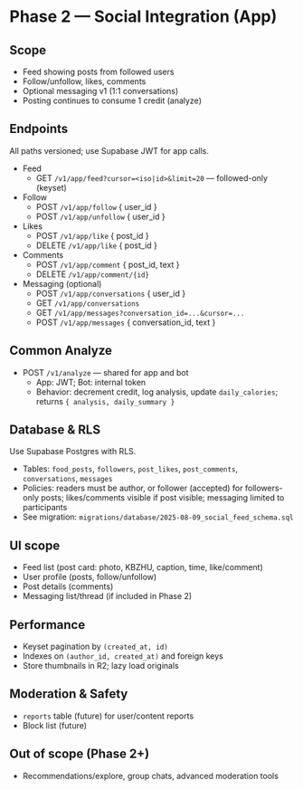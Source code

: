 # Phase 2 — Social Integration (App)

## Scope
- Feed showing posts from followed users
- Follow/unfollow, likes, comments
- Optional messaging v1 (1:1 conversations)
- Posting continues to consume 1 credit (analyze)

## Endpoints
All paths versioned; use Supabase JWT for app calls.

- Feed
  - GET `/v1/app/feed?cursor=<iso|id>&limit=20` — followed-only (keyset)
- Follow
  - POST `/v1/app/follow` { user_id }
  - POST `/v1/app/unfollow` { user_id }
- Likes
  - POST `/v1/app/like` { post_id }
  - DELETE `/v1/app/like` { post_id }
- Comments
  - POST `/v1/app/comment` { post_id, text }
  - DELETE `/v1/app/comment/{id}`
- Messaging (optional)
  - POST `/v1/app/conversations` { user_id }
  - GET `/v1/app/conversations`
  - GET `/v1/app/messages?conversation_id=...&cursor=...`
  - POST `/v1/app/messages` { conversation_id, text }

## Common Analyze
- POST `/v1/analyze` — shared for app and bot
  - App: JWT; Bot: internal token
  - Behavior: decrement credit, log analysis, update `daily_calories`; returns `{ analysis, daily_summary }`

## Database & RLS
Use Supabase Postgres with RLS.
- Tables: `food_posts`, `followers`, `post_likes`, `post_comments`, `conversations`, `messages`
- Policies: readers must be author, or follower (accepted) for followers-only posts; likes/comments visible if post visible; messaging limited to participants
- See migration: `migrations/database/2025-08-09_social_feed_schema.sql`

## UI scope
- Feed list (post card: photo, KBZHU, caption, time, like/comment)
- User profile (posts, follow/unfollow)
- Post details (comments)
- Messaging list/thread (if included in Phase 2)

## Performance
- Keyset pagination by `(created_at, id)`
- Indexes on `(author_id, created_at)` and foreign keys
- Store thumbnails in R2; lazy load originals

## Moderation & Safety
- `reports` table (future) for user/content reports
- Block list (future)

## Out of scope (Phase 2+)
- Recommendations/explore, group chats, advanced moderation tools
